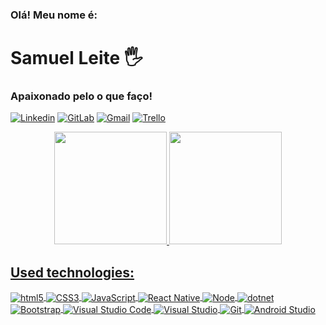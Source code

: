 ### Olá! Meu nome é: <h1>Samuel Leite 🖐</h1>

### Apaixonado pelo o que faço!

[![Linkedin](https://img.shields.io/badge/LinkedIn-0077B5?style=for-the-badge&logo=linkedin&logoColor=white)](https://www.linkedin.com/in/samuel-leite-8789b1220/)
[![GitLab](https://img.shields.io/badge/GitLab-330F63?style=for-the-badge&logo=gitlab&logoColor=white)](https://gitlab.com/Samuel-developer01)
[![Gmail](https://img.shields.io/badge/Gmail-D14836?style=for-the-badge&logo=gmail&logoColor=white)](https://myaccount.google.com/profile/workspace)
[![Trello](https://img.shields.io/badge/Trello-0052CC?style=for-the-badge&logo=trello&logoColor=white)](https://trello.com/samuelleite25)
<div align="center">
  <a href="https://github.com/Samuel-developer01">
  <img height="180em" src="https://github-readme-stats.vercel.app/api?username=Samueldeveloper01&show_icons=true&theme=dracula&include_all_commits=true&count_private=true"/>
  <img height="180em" src="https://github-readme-stats.vercel.app/api/top-langs/?username=rafaballerini&layout=compact&langs_count=7&theme=dracula"/>
</div>


<h2>Used technologies:</h2>

<div style="display: inline_block">
<img align="center" alt="html5" src="https://img.shields.io/badge/HTML5-E34F26?style=for-the-badge&logo=html5&logoColor=white" />
<img align="center" alt="CSS3" src="https://img.shields.io/badge/CSS3-1572B6?style=for-the-badge&logo=css3&logoColor=white" />
<img align="center" alt="JavaScript" src="https://img.shields.io/badge/JavaScript-323330?style=for-the-badge&logo=javascript&logoColor=F7DF1E" />
<img align="center" alt="React Native" src="https://img.shields.io/badge/React_Native-20232A?style=for-the-badge&logo=react&logoColor=61DAFB" />
<img align="center" alt="Node" src="https://img.shields.io/badge/Node.js-43853D?style=for-the-badge&logo=node.js&logoColor=white" />
<img align="center" alt="dotnet" src="https://img.shields.io/badge/.NET-5C2D91?style=for-the-badge&logo=.net&logoColor=white" />
<img align="center" alt="Bootstrap" src="https://img.shields.io/badge/Bootstrap-563D7C?style=for-the-badge&logo=bootstrap&logoColor=white" />
<img align="center" alt="Visual Studio Code" src="https://img.shields.io/badge/Visual_Studio_Code-0078D4?style=for-the-badge&logo=visual%20studio%20code&logoColor=white" />
<img align="center" alt="Visual Studio" src="https://img.shields.io/badge/Visual_Studio-5C2D91?style=for-the-badge&logo=visual%20studio&logoColor=white" />
<img align="center" alt="Git " src="https://img.shields.io/badge/GIT-E44C30?style=for-the-badge&logo=git&logoColor=white" />
<img align="center" alt="Android Studio " src="https://img.shields.io/badge/Android_Studio-3DDC84?style=for-the-badge&logo=android-studio&logoColor=white" />
</div>
